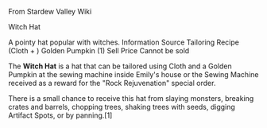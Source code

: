 From Stardew Valley Wiki

Witch Hat

A pointy hat popular with witches. Information Source Tailoring Recipe  
(Cloth + ) Golden Pumpkin (1) Sell Price Cannot be sold

The **Witch Hat** is a hat that can be tailored using Cloth and a Golden Pumpkin at the sewing machine inside Emily's house or the Sewing Machine received as a reward for the "Rock Rejuvenation" special order.

There is a small chance to receive this hat from slaying monsters, breaking crates and barrels, chopping trees, shaking trees with seeds, digging Artifact Spots, or by panning.\[1]